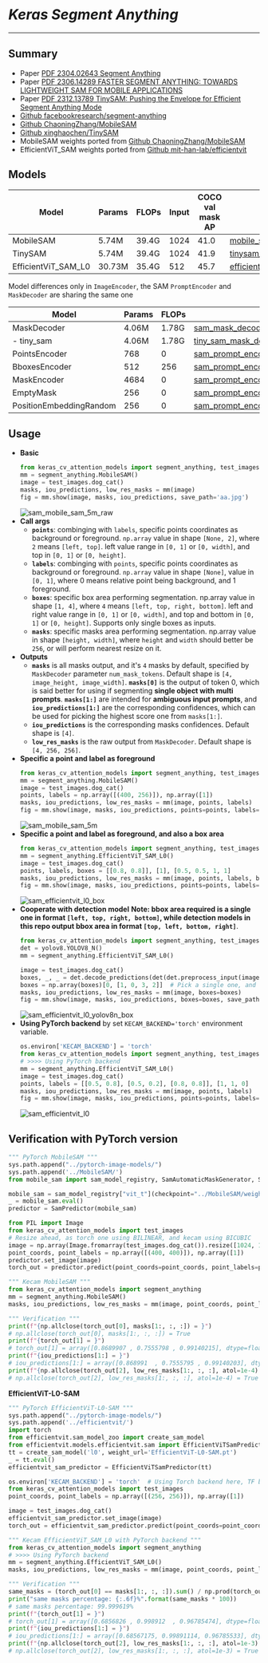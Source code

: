 # ___Keras Segment Anything___
***

## Summary
  - Paper [PDF 2304.02643 Segment Anything](https://arxiv.org/abs/2304.02643)
  - Paper [PDF 2306.14289 FASTER SEGMENT ANYTHING: TOWARDS LIGHTWEIGHT SAM FOR MOBILE APPLICATIONS](https://arxiv.org/pdf/2306.14289.pdf)
  - Paper [PDF 2312.13789 TinySAM: Pushing the Envelope for Efficient Segment Anything Mode](https://arxiv.org/pdf/2312.13789.pdf)
  - [Github facebookresearch/segment-anything](https://github.com/facebookresearch/segment-anything)
  - [Github ChaoningZhang/MobileSAM](https://github.com/ChaoningZhang/MobileSAM)
  - [Github xinghaochen/TinySAM](https://github.com/xinghaochen/TinySAM)
  - MobileSAM weights ported from [Github ChaoningZhang/MobileSAM](https://github.com/ChaoningZhang/MobileSAM)
  - EfficientViT_SAM weights ported from [Github mit-han-lab/efficientvit](https://github.com/mit-han-lab/efficientvit)
## Models
  | Model               | Params | FLOPs | Input | COCO val mask AP | Download |
  | ------------------- | ------ | ----- | ----- | ---------------- | -------- |
  | MobileSAM           | 5.74M  | 39.4G | 1024  | 41.0             | [mobile_sam_5m_image_encoder](https://github.com/leondgarse/keras_cv_attention_models/releases/download/segment_anything/mobile_sam_5m_image_encoder_1024_sam.h5)  |
  | TinySAM             | 5.74M  | 39.4G | 1024  | 41.9             | [tinysam_5m_image_encoder](https://github.com/leondgarse/keras_cv_attention_models/releases/download/segment_anything/tinysam_5m_image_encoder_1024_sam.h5)     |
  | EfficientViT_SAM_L0 | 30.73M | 35.4G | 512   | 45.7             | [efficientvit_sam_l0_image_encoder](https://github.com/leondgarse/keras_cv_attention_models/releases/download/segment_anything/efficientvit_sam_l0_image_encoder_1024_sam.h5)  |

  Model differences only in `ImageEncoder`, the SAM `PromptEncoder` and `MaskDecoder` are sharing the same one

  | Model                   | Params | FLOPs | Download |
  | ----------------------- | ------ | ----- | -------- |
  | MaskDecoder             | 4.06M  | 1.78G | [sam_mask_decoder_sam.h5](https://github.com/leondgarse/keras_cv_attention_models/releases/download/segment_anything/sam_mask_decoder_sam.h5)         |
  | - tiny_sam              | 4.06M  | 1.78G | [tiny_sam_mask_decoder_sam.h5](https://github.com/leondgarse/keras_cv_attention_models/releases/download/segment_anything/tiny_sam_mask_decoder_sam.h5)    |
  | PointsEncoder           | 768    | 0     | [sam_prompt_encoder_points_encoder_sam.h5](https://github.com/leondgarse/keras_cv_attention_models/releases/download/segment_anything/sam_prompt_encoder_points_encoder_sam.h5) |
  | BboxesEncoder           | 512    | 256   | [sam_prompt_encoder_bboxes_encoder_sam.h5](https://github.com/leondgarse/keras_cv_attention_models/releases/download/segment_anything/sam_prompt_encoder_bboxes_encoder_sam.h5) |
  | MaskEncoder             | 4684   | 0     | [sam_prompt_encoder_mask_encoder_sam.h5](https://github.com/leondgarse/keras_cv_attention_models/releases/download/segment_anything/sam_prompt_encoder_mask_encoder_sam.h5) |
  | EmptyMask               | 256    | 0     | [sam_prompt_encoder_empty_mask_sam.h5](https://github.com/leondgarse/keras_cv_attention_models/releases/download/segment_anything/sam_prompt_encoder_empty_mask_sam.h5) |
  | PositionEmbeddingRandom | 256    | 0     | [sam_prompt_encoder_positional_embedding_sam.h5](https://github.com/leondgarse/keras_cv_attention_models/releases/download/segment_anything/sam_prompt_encoder_positional_embedding_sam.h5) |
## Usage
  - **Basic**
    ```py
    from keras_cv_attention_models import segment_anything, test_images
    mm = segment_anything.MobileSAM()
    image = test_images.dog_cat()
    masks, iou_predictions, low_res_masks = mm(image)
    fig = mm.show(image, masks, iou_predictions, save_path='aa.jpg')
    ```
    ![sam_mobile_sam_5m_raw](https://github.com/leondgarse/keras_cv_attention_models/assets/5744524/da678689-e613-4b04-8f65-f834e565b504)
  - **Call args**
    - **`points`**: combinging with `labels`, specific points coordinates as background or foreground. `np.array` value in shape `[None, 2]`, where `2` means `[left, top]`. left value range in `[0, 1]` or `[0, width]`, and top in `[0, 1]` or `[0, height]`.
    - **`labels`**: combinging with `points`, specific points coordinates as background or foreground. `np.array` value in shape `[None]`, value in `[0, 1]`, where 0 means relative point being background, and 1 foreground.
    - **`boxes`**: specific box area performing segmentation. np.array value in shape `[1, 4]`, where `4` means `[left, top, right, bottom]`. left and right value range in `[0, 1]` or `[0, width]`, and top and bottom in `[0, 1]` or `[0, height]`. Supports only single boxes as inputs.
    - **`masks`**: specific masks area performing segmentation. np.array value in shape `[height, width]`, where `height` and `width` should better be `256`, or will perform nearest resize on it.
  - **Outputs**
    - **`masks`** is all masks output, and it's `4` masks by default, specified by `MaskDecoder` parameter `num_mask_tokens`. Default shape is `[4, image_height, image_width]`. **`masks[0]`** is the output of token 0, which is said better for using if segmenting **single object with multi prompts**. **`masks[1:]`** are intended for **ambiguous input prompts**, and **`iou_predictions[1:]`** are the corresponding confidences, which can be used for picking the highest score one from `masks[1:]`.
    - **`iou_predictions`** is the corresponding masks confidences. Default shape is `[4]`.
    - **`low_res_masks`** is the raw output from `MaskDecoder`. Default shape is `[4, 256, 256]`.
  - **Specific a point and label as foreground**
    ```py
    from keras_cv_attention_models import segment_anything, test_images
    mm = segment_anything.MobileSAM()
    image = test_images.dog_cat()
    points, labels = np.array([(400, 256)]), np.array([1])
    masks, iou_predictions, low_res_masks = mm(image, points, labels)
    fig = mm.show(image, masks, iou_predictions, points=points, labels=labels, save_path='bb.jpg')
    ```
    ![sam_mobile_sam_5m](https://github.com/leondgarse/keras_cv_attention_models/assets/5744524/b4d5dbc7-69d9-47b1-936b-64bd00e7ec3e)
  - **Specific a point and label as foreground, and also a box area**
    ```py
    from keras_cv_attention_models import segment_anything, test_images
    mm = segment_anything.EfficientViT_SAM_L0()
    image = test_images.dog_cat()
    points, labels, boxes = [[0.8, 0.8]], [1], [0.5, 0.5, 1, 1]
    masks, iou_predictions, low_res_masks = mm(image, points, labels, boxes)
    fig = mm.show(image, masks, iou_predictions, points=points, labels=labels, boxes=boxes, save_path='cc.jpg')
    ```
    ![sam_efficientvit_l0_box](https://github.com/leondgarse/keras_cv_attention_models/assets/5744524/45c94413-d0b9-4ced-b1c5-83efb15634e1)
  - **Cooperate with detection model** **Note: bbox area required is a single one in format `[left, top, right, bottom]`, while detection models in this repo output bbox area in format `[top, left, bottom, right]`**.
    ```py
    from keras_cv_attention_models import segment_anything, test_images, yolov8
    det = yolov8.YOLOV8_N()
    mm = segment_anything.EfficientViT_SAM_L0()

    image = test_images.dog_cat()
    boxes, _, _ = det.decode_predictions(det(det.preprocess_input(image)))[0]
    boxes = np.array(boxes)[0, [1, 0, 3, 2]]  # Pick a single one, and [top, left, bottom, right] -> [left, top, right, bottom]
    masks, iou_predictions, low_res_masks = mm(image, boxes=boxes)
    fig = mm.show(image, masks, iou_predictions, boxes=boxes, save_path='dd.jpg')
    ```
    ![sam_efficientvit_l0_yolov8n_box](https://github.com/leondgarse/keras_cv_attention_models/assets/5744524/c393a5b7-1849-4a27-ba68-221c36321316)
  - **Using PyTorch backend** by set `KECAM_BACKEND='torch'` environment variable.
    ```py
    os.environ['KECAM_BACKEND'] = 'torch'
    from keras_cv_attention_models import segment_anything, test_images
    # >>>> Using PyTorch backend
    mm = segment_anything.EfficientViT_SAM_L0()
    image = test_images.dog_cat()
    points, labels = [[0.5, 0.8], [0.5, 0.2], [0.8, 0.8]], [1, 1, 0]
    masks, iou_predictions, low_res_masks = mm(image, points, labels)
    fig = mm.show(image, masks, iou_predictions, points=points, labels=labels, save_path='ee.jpg')
    ```
    ![sam_efficientvit_l0](https://github.com/leondgarse/keras_cv_attention_models/assets/5744524/72135535-1bfe-4ab0-abe6-980ce50c8045)
## Verification with PyTorch version
  ```py
  """ PyTorch MobileSAM """
  sys.path.append("../pytorch-image-models/")
  sys.path.append('../MobileSAM/')
  from mobile_sam import sam_model_registry, SamAutomaticMaskGenerator, SamPredictor

  mobile_sam = sam_model_registry["vit_t"](checkpoint="../MobileSAM/weights/mobile_sam.pt")
  _ = mobile_sam.eval()
  predictor = SamPredictor(mobile_sam)

  from PIL import Image
  from keras_cv_attention_models import test_images
  # Resize ahead, as torch one using BILINEAR, and kecam using BICUBIC
  image = np.array(Image.fromarray(test_images.dog_cat()).resize([1024, 1024], resample=Image.Resampling.BILINEAR))
  point_coords, point_labels = np.array([(400, 400)]), np.array([1])
  predictor.set_image(image)
  torch_out = predictor.predict(point_coords=point_coords, point_labels=point_labels, multimask_output=True)

  """ Kecam MobileSAM """
  from keras_cv_attention_models import segment_anything
  mm = segment_anything.MobileSAM()
  masks, iou_predictions, low_res_masks = mm(image, point_coords, point_labels)

  """ Verification """
  print(f"{np.allclose(torch_out[0], masks[1:, :, :]) = }")
  # np.allclose(torch_out[0], masks[1:, :, :]) = True
  print(f"{torch_out[1] = }")
  # torch_out[1] = array([0.8689907 , 0.7555798 , 0.99140215], dtype=float32)
  print(f"{iou_predictions[1:] = }")
  # iou_predictions[1:] = array([0.868991  , 0.7555795 , 0.99140203], dtype=float32)
  print(f"{np.allclose(torch_out[2], low_res_masks[1:, :, :], atol=1e-4) = }")
  # np.allclose(torch_out[2], low_res_masks[1:, :, :], atol=1e-4) = True
  ```
  **EfficientViT-L0-SAM**
  ```py
  """ PyTorch EfficientViT-L0-SAM """
  sys.path.append("../pytorch-image-models/")
  sys.path.append('../efficientvit/')
  import torch
  from efficientvit.sam_model_zoo import create_sam_model
  from efficientvit.models.efficientvit.sam import EfficientViTSamPredictor
  tt = create_sam_model('l0', weight_url='EfficientViT-L0-SAM.pt')
  _ = tt.eval()
  efficientvit_sam_predictor = EfficientViTSamPredictor(tt)

  os.environ['KECAM_BACKEND'] = 'torch'  # Using Torch backend here, TF bicubic resize is different from Torch, allclose atol could be rather high
  from keras_cv_attention_models import test_images
  point_coords, point_labels = np.array([(256, 256)]), np.array([1])

  image = test_images.dog_cat()
  efficientvit_sam_predictor.set_image(image)
  torch_out = efficientvit_sam_predictor.predict(point_coords=point_coords, point_labels=point_labels, multimask_output=True)

  """ Kecam EfficientViT_SAM_L0 with PyTorch backend """
  from keras_cv_attention_models import segment_anything
  # >>>> Using PyTorch backend
  mm = segment_anything.EfficientViT_SAM_L0()
  masks, iou_predictions, low_res_masks = mm(image, point_coords, point_labels)

  """ Verification """
  same_masks = (torch_out[0] == masks[1:, :, :]).sum() / np.prod(torch_out[0].shape)
  print("same masks percentage: {:.6f}%".format(same_masks * 100))
  # same masks percentage: 99.999619%
  print(f"{torch_out[1] = }")
  # torch_out[1] = array([0.6856826 , 0.998912  , 0.96785474], dtype=float32)
  print(f"{iou_predictions[1:] = }")
  # iou_predictions[1:] = array([0.68567175, 0.99891114, 0.96785533], dtype=float32)
  print(f"{np.allclose(torch_out[2], low_res_masks[1:, :, :], atol=1e-3) = }")
  # np.allclose(torch_out[2], low_res_masks[1:, :, :], atol=1e-3) = True
  ```
